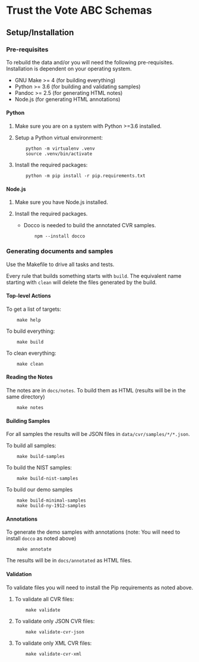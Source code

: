 # Trust the Vote ABC Schemas

## Setup/Installation

### Pre-requisites

To rebuild the data and/or you will need the following pre-requisites. Installation is dependent on your operating system.

- GNU Make >= 4 (for building everything)
- Python >= 3.6 (for building and validating samples)
- Pandoc >= 2.5 (for generating HTML notes)
- Node.js (for generating HTML annotations)

#### Python

1. Make sure you are on a system with Python >=3.6 installed.
2. Setup a Python virtual environment:

    ```
        python -m virtualenv .venv
        source .venv/bin/activate
    ```

3. Install the required packages:

    ```
        python -m pip install -r pip.requirements.txt
    ```

#### Node.js

1. Make sure you have Node.js installed.
2. Install the required packages.

    - Docco is needed to build the annotated CVR samples.

        ```
            npm --install docco
        ```

### Generating documents and samples

Use the Makefile to drive all tasks and tests.

Every rule that builds something starts with `build`. The equivalent name starting with `clean` will delete the files generated by the build.

#### Top-level Actions

To get a list of targets:

```
    make help
```

To build everything:

```
    make build
```

To clean everything:

```
    make clean
```

#### Reading the Notes

The notes are in `docs/notes`. To build them as HTML (results will be in the same directory)

```
    make notes
```

#### Building Samples

For all samples the results will be JSON files in `data/cvr/samples/*/*.json`.

To build all samples:

```
    make build-samples
```

To build the NIST samples:

```
    make build-nist-samples
```

To build our demo samples

```
    make build-minimal-samples
    make build-ny-1912-samples
```

#### Annotations

To generate the demo samples with annotations (note: You will need to install `docco` as noted above)

```
    make annotate
```

The results will be in `docs/annotated` as HTML files.

#### Validation

To validate files you will need to install the Pip requirements as noted above.

1. To validate all CVR files:

    ```
        make validate
    ```

2. To validate only JSON CVR files:

    ```
        make validate-cvr-json
    ```

3. To validate only XML CVR files:

    ```
        make validate-cvr-xml
    ```
